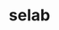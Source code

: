 ---
layout: home

title: selab
titleTemplate: 一个Vue3组件库

hero:
  name: selab
  text: 一个Vue3组件库
  tagline: 让你的组件库开发更简单
#  image:
#    /src: /logo.png
#    alt: selab
  actions:
    - theme: brand
      text: 开始
      link: /guild/
    - theme: alt
      text: 在 Gitee 上查看
      link: #

features:
  - icon: 💡
    title: Vue3组件库
    details: 基于vite+TypeScript开发
  - icon: 📦
    title: 让你的组件库开发更简单
    details: 提供一个Vue3组件库开发环境
  - icon: 🛠️
    title: 按需引入
    details: 直接支持按需引入无需配置任何插件。
---